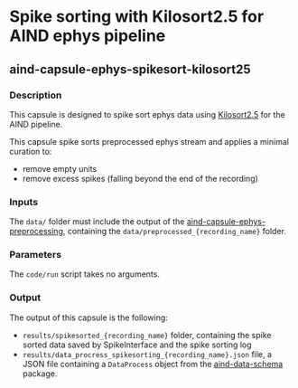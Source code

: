 # Spike sorting with Kilosort2.5 for AIND ephys pipeline
## aind-capsule-ephys-spikesort-kilosort25


### Description

This capsule is designed to spike sort ephys data using [Kilosort2.5](https://github.com/MouseLand/Kilosort/tree/c31df11de9a4235c22a20909884f467c3813a2e4) for the AIND pipeline.

This capsule spike sorts preprocessed ephys stream and applies a minimal curation to:

- remove empty units
- remove excess spikes (falling beyond the end of the recording)


### Inputs

The `data/` folder must include the output of the [aind-capsule-ephys-preprocessing](https://github.com/AllenNeuralDynamics/aind-capsule-ephys-preprocessing), containing 
the `data/preprocessed_{recording_name}` folder.

### Parameters

The `code/run` script takes no arguments.

### Output

The output of this capsule is the following:

- `results/spikesorted_{recording_name}` folder, containing the spike sorted data saved by SpikeInterface and the spike sorting log
- `results/data_procress_spikesorting_{recording_name}.json` file, a JSON file containing a `DataProcess` object from the [aind-data-schema](https://aind-data-schema.readthedocs.io/en/stable/) package.

